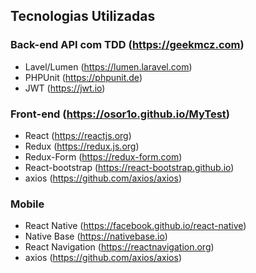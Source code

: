 ## Tecnologias Utilizadas

### Back-end API com TDD (https://geekmcz.com)
* Lavel/Lumen (https://lumen.laravel.com)
* PHPUnit (https://phpunit.de)
* JWT (https://jwt.io)

### Front-end (https://osor1o.github.io/MyTest)
* React (https://reactjs.org)
* Redux (https://redux.js.org)
* Redux-Form (https://redux-form.com)
* React-bootstrap (https://react-bootstrap.github.io)
* axios (https://github.com/axios/axios)

### Mobile
* React Native (https://facebook.github.io/react-native)
* Native Base (https://nativebase.io)
* React Navigation (https://reactnavigation.org)
* axios (https://github.com/axios/axios)
